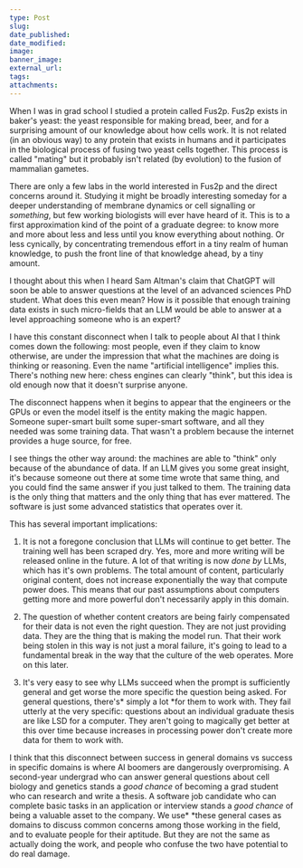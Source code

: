 ```yaml
---
type: Post
slug: 
date_published: 
date_modified: 
image: 
banner_image: 
external_url: 
tags: 
attachments:
---
```

When I was in grad school I studied a protein called Fus2p. Fus2p exists in baker's yeast: the yeast responsible for making bread, beer, and for a surprising amount of our knowledge about how cells work. It is not related (in an obvious way) to any protein that exists in humans and it participates in the biological process of fusing two yeast cells together. This process is called "mating" but it probably isn't related (by evolution) to the fusion of mammalian gametes.

There are only a few labs in the world interested in Fus2p and the direct concerns around it. Studying it might be broadly interesting someday for a deeper understanding of membrane dynamics or cell signalling or *something*, but few working biologists will ever have heard of it. This is to a first approximation kind of the point of a graduate degree: to know more and more about less and less until you know everything about nothing. Or less cynically, by concentrating tremendous effort in a tiny realm of human knowledge, to push the front line of that knowledge ahead, by a tiny amount.

I thought about this when I heard Sam Altman's claim that ChatGPT will soon be able to answer questions at the level of an advanced sciences PhD student. What does this even mean? How is it possible that enough training data exists in such micro-fields that an LLM would be able to answer at a level approaching someone who is an expert?

I have this constant disconnect when I talk to people about AI that I think comes down the following: most people, even if they claim to know otherwise, are under the impression that what the machines are doing is thinking or reasoning. Even the name "artificial intelligence" implies this. There's nothing new here: chess engines can clearly "think", but this idea is old enough now that it doesn't surprise anyone.

The disconnect happens when it begins to appear that the engineers or the GPUs or even the model itself is the entity making the magic happen. Someone super-smart built some super-smart software, and all they needed was some training data. That wasn't a problem because the internet provides a huge source, for free.

I see things the other way around: the machines are able to "think" only because of the abundance of data. If an LLM gives you some great insight, it's because someone out there at some time wrote that same thing, and you could find the same answer if you just talked to them. The training data is the only thing that matters and the only thing that has ever mattered. The software is just some advanced statistics that operates over it.

This has several important implications:

1. It is not a foregone conclusion that LLMs will continue to get better. The training well has been scraped dry. Yes, more and more writing will be released online in the future. A lot of that writing is now *done by* LLMs, which has it's own problems. The total amount of content, particularly original content, does not increase exponentially the way that compute power does. This means that our past assumptions about computers getting more and more powerful don't necessarily apply in this domain.

1. The question of whether content creators are being fairly compensated for their data is not even the right question. They are not just providing data. They are the thing that is making the model run. That their work being stolen in this way is not just a moral failure, it's going to lead to a fundamental break in the way that the culture of the web operates. More on this later.

1. It's very easy to see why LLMs succeed when the prompt is sufficiently general and get worse the more specific the question being asked. For general questions, there's* simply a lot *for them to work with. They fail utterly at the very specific: questions about an individual graduate thesis are like LSD for a computer. They aren't going to magically get better at this over time because increases in processing power don't create more data for them to work with.

I think that this disconnect between success in general domains vs success in specific domains is where AI boomers are dangerously overpromising. A second-year undergrad who can answer general questions about cell biology and genetics stands a *good chance* of becoming a grad student who can research and write a thesis. A software job candidate who can complete basic tasks in an application or interview stands a *good chance* of being a valuable asset to the company. We use* *these general cases as domains to discuss common concerns among those working in the field, and to evaluate people for their aptitude. But they are not the same as actually doing the work, and people who confuse the two have potential to do real damage.
